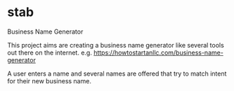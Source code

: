 # stab
Business Name Generator

This project aims are creating a business name generator like several tools out there on the internet. e.g. https://howtostartanllc.com/business-name-generator

A user enters a name and several names are offered that try to match intent for their new business name. 
